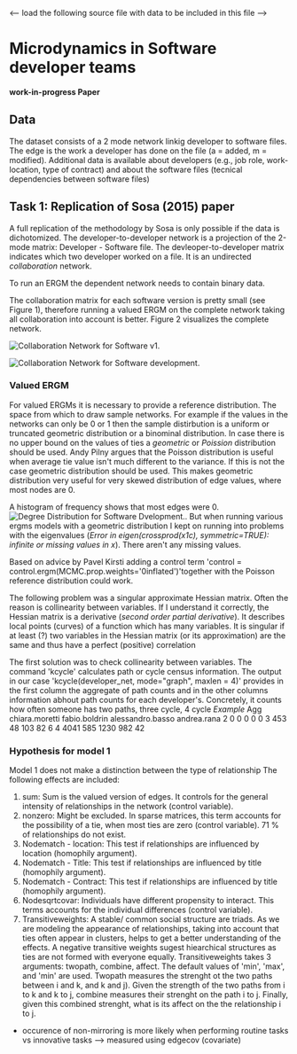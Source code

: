 <-- load the following source file with data to be included in this file -->
# Microdynamics in Software developer teams

**work-in-progress Paper**
## Data

The dataset consists of a 2 mode network linkig developer to software files. The edge is the work a developer has done on the file (a = added, m = modified). Additional data is available about developers (e.g., job role, work-location, type of contract) and about the software files (tecnical dependencies between software files)



## Task 1: Replication of Sosa (2015) paper

A full replication of the methodology by Sosa is only possible if the data is dichotomized. The  developer-to-developer network is a projection of the 2-mode matrix: Developer - Software file. The devleoper-to-developer matrix indicates which two developer worked on a file. It is an undirected  *collaboration* network. 

To run an ERGM the dependent network needs to contain binary data. 

The collaboration matrix for each software version is pretty small (see Figure 1), therefore running a valued ERGM on the complete network taking all collaboration into account is better. Figure 2 visualizes the complete network. 

![Collaboration Network for Software v1.](~/Documents/gitrepo/developer_sna/fig/ugly_dev_1_network.png)

![Collaboration Network for Software development.](~/Documents/gitrepo/developer_sna?fig)


### Valued ERGM
For valued ERGMs it is necessary to provide a reference distribution. The space from which to draw sample networks. For example if the values in the networks can only be 0 or 1 then the sample distirbution is a uniform or truncated geometric distribution or a binominal distribution. In case there is no upper bound on the values of ties a *geometric* or *Poission* distribution should be used. Andy Pilny argues that the Poisson distribution is useful when average tie value isn't much different to the variance. If this is not the case geometric distribution should be used. This makes geometric distribution very useful for very skewed distribution of edge values, where most nodes are 0.

A histogram of frequency shows that most edges were 0. 
![Degree Distribution for Software Dvelopment.](~/Documents/gitrepo/developer_sna/fig/histogram_frequency_develoepr_projections.png). But when running various ergms models with a geometric distribution I kept on running into problems with the eigenvalues (*Error in eigen(crossprod(x1c), symmetric=TRUE): infinite or missing values in x*). There aren't any missing values.

Based on advice by Pavel Kirsti adding a control term 'control = control.ergm(MCMC.prop.weights='0inflated')'together with the Poisson reference distribution could work. 

The following problem was a singular approximate Hessian matrix. Often the reason is collinearity between variables. If I understand it correctly, the Hessian matrix is a derivative (*second order partial derivative*). It describes local points (curves) of a function which has many variables. It is singular if at least (?) two variables in the Hessian matrix (or its approximation) are the same and thus have a perfect (positive) correlation

The first solution was to check collinearity between variables. The command 'kcycle' calculates path or cycle census information. The output in our case 'kcycle(developer_net, mode="graph", maxlen = 4)' provides in the first column the aggregate of path counts and in the other columns information abhout path counts for each developer's. Concretely, it counts how often someone has two paths, three cycle, 4 cycle
*Example*
   Agg chiara.moretti fabio.boldrin alessandro.basso andrea.rana
2    0              0             0                0           0
3  453             48           103               82           6
4 4041            585          1230              982          42


### Hypothesis for model 1
Model 1 does not make a distinction between the type of relationship
The following effects are included:
1. sum: Sum is the valued version of edges. It controls for the general intensity of relationships in the network (control variable).
2. nonzero: Might be excluded. In sparse matrices, this term accounts for the possibility of a tie, when most ties are zero (control variable). 71 % of relationships do not exist.
3. Nodematch - location: This test if relationships are influenced by location (homophily argument). 
4. Nodematch - Title: This test if relationships are influenced by title (homophily argument).
5. Nodematch - Contract: This test if relationships are influenced by title (homophily argument).
6. Nodesqrtcovar: Individuals have different propensity to interact. This terms accounts for the individual differences (control variable).
7. Transitiveweights: A stable/ common social structure are triads. As we are modeling the appearance of relationships, taking into account that ties often appear in clusters, helps to get a better understanding of the effects. A negative transitive weights sugest hiearchical structures as ties are not formed with everyone equally. Transitiveweights takes 3 arguments: twopath, combine, affect. The default values of 'min', 'max', and 'min' are used. Twopath measures the strenght ot the two paths between i and k, and k and j). Given the strength of the two paths from i to k and k to j, combine measures their strenght on the path i to j. Finally, given this combined strenght, what is its affect on the the relationship i to j. 

- occurence of non-mirroring is more likely when performing routine tasks vs innovative tasks --> measured using edgecov (covariate)
###

